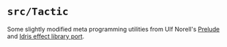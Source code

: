 # `src/Tactic`

Some slightly modified meta programming utilities from Ulf Norell's [Prelude][library/agda-prelude] and [Idris effect library port][library/effects].

[library/agda-prelude]:
  https://github.com/UlfNorell/agda-prelude
  "Ulf Norell - Agda Prelude"

[library/effects]:
  https://github.com/UlfNorell/effects/commit/e645e866144a37d65eb47f6b08baa2d76aba6ed5
  "Ulf Norell - Effects"
